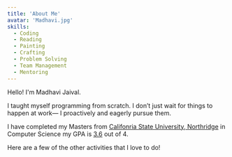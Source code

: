 ```yaml
---
title: 'About Me'
avatar: 'Madhavi.jpg'
skills:
  - Coding
  - Reading
  - Painting
  - Crafting
  - Problem Solving
  - Team Management
  - Mentoring
---
```


Hello! I'm Madhavi Jaival.

I taught myself programming from scratch. I don’t just wait for things to happen at work— I proactively and eagerly pursue them.

I have completed my Masters from [Califonria State University, Northridge](https://w2.csun.edu/) in Computer Science my GPA is [3.6]() out of 4.

Here are a few of the other activities that I love to do!
